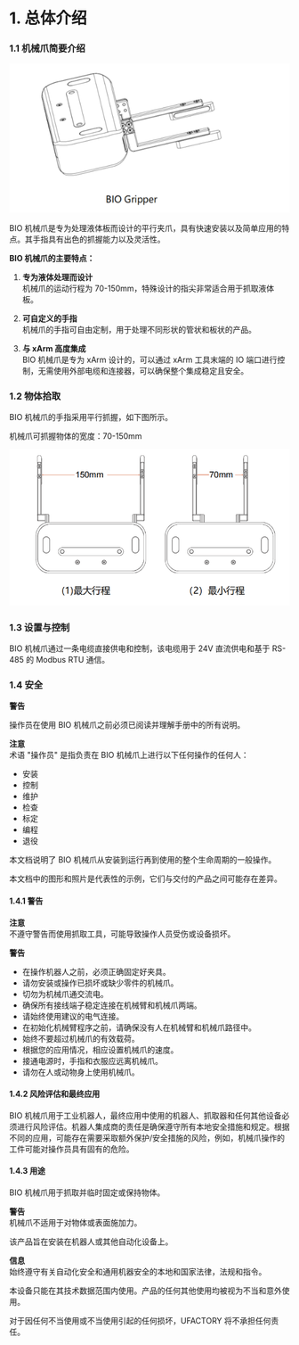 # 1. 总体介绍

### 1.1 机械爪简要介绍

![img.png](assets/img.png)

BIO 机械爪是专为处理液体板而设计的平行夹爪，具有快速安装以及简单应用的特点。其手指具有出色的抓握能力以及灵活性。

**BIO 机械爪的主要特点：**

1. **专为液体处理而设计**  
   机械爪的运动行程为 70-150mm，特殊设计的指尖非常适合用于抓取液体板。

2. **可自定义的手指**  
   机械爪的手指可自由定制，用于处理不同形状的管状和板状的产品。

3. **与 xArm 高度集成**  
   BIO 机械爪是专为 xArm 设计的，可以通过 xArm 工具末端的 IO 端口进行控制，无需使用外部电缆和连接器，可以确保整个集成稳定且安全。

### 1.2 物体拾取

BIO 机械爪的手指采用平行抓握，如下图所示。

机械爪可抓握物体的宽度：70-150mm

![img.png](assets/img_1.png)



### 1.3 设置与控制

BIO 机械爪通过一条电缆直接供电和控制，该电缆用于 24V 直流供电和基于 RS-485 的 Modbus RTU 通信。

### 1.4 安全

**警告**

操作员在使用 BIO 机械爪之前必须已阅读并理解手册中的所有说明。

**注意**  
术语 "操作员" 是指负责在 BIO 机械爪上进行以下任何操作的任何人：

- 安装
- 控制
- 维护
- 检查
- 标定
- 编程
- 退役

本文档说明了 BIO 机械爪从安装到运行再到使用的整个生命周期的一般操作。

本文档中的图形和照片是代表性的示例，它们与交付的产品之间可能存在差异。

#### 1.4.1 警告

**注意**  
不遵守警告而使用抓取工具，可能导致操作人员受伤或设备损坏。

**警告**

- 在操作机器人之前，必须正确固定好夹具。
- 请勿安装或操作已损坏或缺少零件的机械爪。
- 切勿为机械爪通交流电。
- 确保所有接线端子稳定连接在机械臂和机械爪两端。
- 请始终使用建议的电气连接。
- 在初始化机械臂程序之前，请确保没有人在机械臂和机械爪路径中。
- 始终不要超过机械爪的有效载荷。
- 根据您的应用情况，相应设置机械爪的速度。
- 接通电源时，手指和衣服应远离机械爪。
- 请勿在人或动物身上使用机械爪。

#### 1.4.2 风险评估和最终应用

BIO 机械爪用于工业机器人，最终应用中使用的机器人、抓取器和任何其他设备必须进行风险评估。机器人集成商的责任是确保遵守所有本地安全措施和规定。根据不同的应用，可能存在需要采取额外保护/安全措施的风险，例如，机械爪操作的工件可能对操作员具有固有的危险。

#### 1.4.3 用途

BIO 机械爪用于抓取并临时固定或保持物体。

**警告**  
机械爪不适用于对物体或表面施加力。

该产品旨在安装在机器人或其他自动化设备上。

**信息**  
始终遵守有关自动化安全和通用机器安全的本地和国家法律，法规和指令。

本设备只能在其技术数据范围内使用。产品的任何其他使用均被视为不当和意外使用。

对于因任何不当使用或不当使用引起的任何损坏，UFACTORY 将不承担任何责任。

